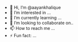 - 👋 Hi, I’m @aayankhalique
- 👀 I’m interested in ...
- 🌱 I’m currently learning ...
- 💞️ I’m looking to collaborate on..
- 📫 How to reach me ...
- ⚡ Fun fact: ...

<!---
aayankhalique/aayankhalique is a ✨ special ✨ repository because its `README.md` (this file) appears on your GitHub profile.
You can click the Preview link to take a look at your changes.
--->
